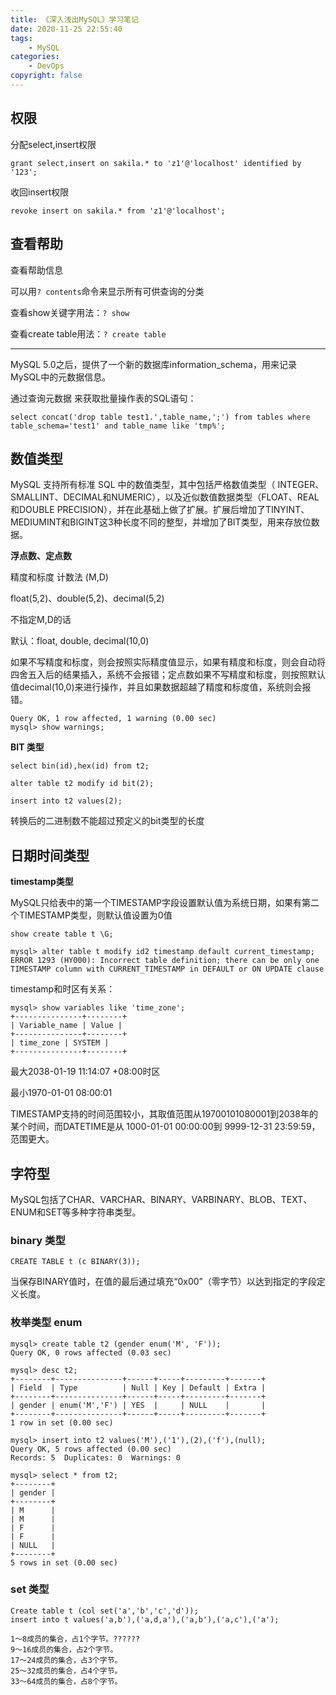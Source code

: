 ```yaml
---
title: 《深入浅出MySQL》学习笔记
date: 2020-11-25 22:55:40
tags:
    - MySQL
categories:
    - DevOps
copyright: false
---
```




## 权限

分配select,insert权限

```mysql
grant select,insert on sakila.* to 'z1'@'localhost' identified by '123';
```

<!-- more -->

收回insert权限

```mysql
revoke insert on sakila.* from 'z1'@'localhost';
```



## 查看帮助

查看帮助信息

可以用`? contents`命令来显示所有可供查询的分类

查看show关键字用法：`? show`

查看create table用法：`? create table`

---
MySQL 5.0之后，提供了一个新的数据库information_schema，用来记录MySQL中的元数据信息。

通过查询元数据 来获取批量操作表的SQL语句：

```mysql
select concat('drop table test1.',table_name,';') from tables where table_schema='test1' and table_name like 'tmp%';
```



## 数值类型

MySQL 支持所有标准 SQL 中的数值类型，其中包括严格数值类型（ INTEGER、SMALLINT、DECIMAL和NUMERIC），以及近似数值数据类型（FLOAT、REAL和DOUBLE PRECISION），并在此基础上做了扩展。扩展后增加了TINYINT、MEDIUMINT和BIGINT这3种长度不同的整型，并增加了BIT类型，用来存放位数据。

**浮点数、定点数**

精度和标度 计数法 (M,D)

float(5,2)、double(5,2)、decimal(5,2)

不指定M,D的话

默认：float, double, decimal(10,0)

如果不写精度和标度，则会按照实际精度值显示，如果有精度和标度，则会自动将四舍五入后的结果插入，系统不会报错；定点数如果不写精度和标度，则按照默认值decimal(10,0)来进行操作，并且如果数据超越了精度和标度值，系统则会报错。

    Query OK, 1 row affected, 1 warning (0.00 sec)
    mysql> show warnings;



**BIT 类型**

```mysql
select bin(id),hex(id) from t2;

alter table t2 modify id bit(2);

insert into t2 values(2);
```

转换后的二进制数不能超过预定义的bit类型的长度



## 日期时间类型

**timestamp类型**

MySQL只给表中的第一个TIMESTAMP字段设置默认值为系统日期，如果有第二个TIMESTAMP类型，则默认值设置为0值

```mysql
show create table t \G;

mysql> alter table t modify id2 timestamp default current_timestamp;
ERROR 1293 (HY000): Incorrect table definition; there can be only one TIMESTAMP column with CURRENT_TIMESTAMP in DEFAULT or ON UPDATE clause
```

timestamp和时区有关系：

    mysql> show variables like 'time_zone';
    +---------------+--------+
    | Variable_name | Value |
    +---------------+--------+
    | time_zone | SYSTEM |
    +---------------+--------+

最大2038-01-19 11:14:07  +08:00时区

最小1970-01-01 08:00:01

TIMESTAMP支持的时间范围较小，其取值范围从19700101080001到2038年的某个时间，而DATETIME是从 1000-01-01 00:00:00到 9999-12-31 23:59:59，范围更大。



## 字符型

MySQL包括了CHAR、VARCHAR、BINARY、VARBINARY、BLOB、TEXT、ENUM和SET等多种字符串类型。



### binary 类型

    CREATE TABLE t (c BINARY(3));

当保存BINARY值时，在值的最后通过填充“0x00”（零字节）以达到指定的字段定义长度。



### 枚举类型 enum

```mysql
mysql> create table t2 (gender enum('M', 'F'));
Query OK, 0 rows affected (0.03 sec)

mysql> desc t2;
+--------+---------------+------+-----+---------+-------+
| Field  | Type          | Null | Key | Default | Extra |
+--------+---------------+------+-----+---------+-------+
| gender | enum('M','F') | YES  |     | NULL    |       |
+--------+---------------+------+-----+---------+-------+
1 row in set (0.00 sec)

mysql> insert into t2 values('M'),('1'),(2),('f'),(null);
Query OK, 5 rows affected (0.00 sec)
Records: 5  Duplicates: 0  Warnings: 0

mysql> select * from t2;
+--------+
| gender |
+--------+
| M      |
| M      |
| F      |
| F      |
| NULL   |
+--------+
5 rows in set (0.00 sec)
```



### set 类型

    Create table t (col set('a','b','c','d'));
    insert into t values('a,b'),('a,d,a'),('a,b'),('a,c'),('a');
    
    1～8成员的集合，占1个字节。??????
    9～16成员的集合，占2个字节。
    17～24成员的集合，占3个字节。
    25～32成员的集合，占4个字节。
    33～64成员的集合，占8个字节。










